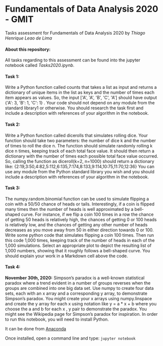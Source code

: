 
# Fundamentals of Data Analysis 2020 - GMIT

Tasks assessment for Fundamentals of Data Analysis 2020
by *Thiago Henrique Leao de Lima*

#### About this repository:

All tasks regarding to this assessment can be found into the jupyter notebook called *Tasks2020.ipynb*.

#### Task 1:

Write a Python function called counts that takes a list as
input and returns a dictionary of unique items in the list as keys and the number of
times each item appears as values. So, the input ['A', 'A', 'B', 'C', 'A']
should have output {'A': 3, 'B': 1, 'C': 1} . Your code should not depend
on any module from the standard library1 or otherwise. You should research
the task first and include a description with references of your algorithm in the
notebook.

#### Task 2:

Write a Python function called dicerolls that simulates
rolling dice. Your function should take two parameters: the number of dice k and
the number of times to roll the dice n. The function should simulate randomly
rolling k dice n times, keeping track of each total face value. It should then return
a dictionary with the number of times each possible total face value occurred. So,
calling the function as diceroll(k=2, n=1000) should return a dictionary like:
{2:19,3:50,4:82,5:112,6:135,7:174,8:133,9:114,10:75,11:70,12:36}
You can use any module from the Python standard library you wish and you should
include a description with references of your algorithm in the notebook.

#### Task 3:

 The numpy.random.binomial function can be used to
simulate flipping a coin with a 50/50 chance of heads or tails. Interestingly, if a
coin is flipped many times then the number of heads is well approximated by a
bell-shaped curve. For instance, if we flip a coin 100 times in a row the chance of
getting 50 heads is relatively high, the chances of getting 0 or 100 heads is relatively
low, and the chances of getting any other number of heads decreases as you move
away from 50 in either direction towards 0 or 100. Write some python code that
simulates flipping a coin 100 times. Then run this code 1,000 times, keeping track
of the number of heads in each of the 1,000 simulations. Select an appropriate
plot to depict the resulting list of 1,000 numbers, showing that it roughly follows
a bell-shaped curve. You should explain your work in a Markdown cell above the
code.


#### Task 4:

**November 30th, 2020:** Simpson’s paradox is a well-known statistical paradox
where a trend evident in a number of groups reverses when the groups are combined
into one big data set. Use numpy to create four data sets, each with an x array
and a corresponding y array, to demonstrate Simpson’s paradox. You might
create your x arrays using numpy.linspace and create the y array for each
x using notation like y = a * x + b where you choose the a and b for each
x , y pair to demonstrate the paradox. You might see the Wikipedia page for
Simpson’s paradox for inspiration.
In order to run this notebook, you will need to install Python.

It can be done from [Anaconda](https://www.anaconda.com/download/)

Once installed, open a command line and type:
`jupyter notebook`